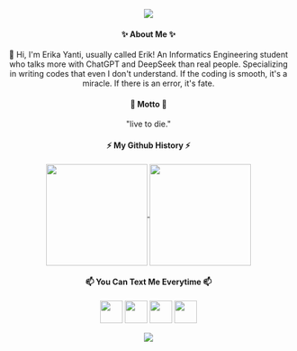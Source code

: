 

<!--
**friedchickenn/friedchickenn** is a ✨ _special_ ✨ repository because its `README.md` (this file) appears on your GitHub profile.

Here are some ideas to get you started:

- 🔭 I’m currently working on ..
- 🌱 I’m currently learning ...
- 📫 How to reach me: ..
- 😄 Pronouns: ...
- ⚡ Fun fact: ...
-->
<p align="center"> 
  <img src="https://capsule-render.vercel.app/api?type=waving&animation=fadeIn&color=gradient&height=100&section=header&text=AyyowWassappMaann!🤟&fontSize=50&textColor=white" />
</p>
<h4 align="center"> ✨ About Me ✨ </h4>
<p align="center">
 👋 Hi, I'm Erika Yanti, usually called Erik! An Informatics Engineering student who talks more with ChatGPT and DeepSeek than real people. Specializing in writing codes that even I don't understand. If the coding is smooth, it's a miracle. If there is an error, it's fate.
</p>

<h4 align="center"> 🔧 Motto 🔧 </h4>
<p align="center">
  "live to die."
</p>

<h4 align="center"> ⚡ My Github History ⚡ </h4>

<p align="center">
  <a href="https://github.com/friedchickenn/github-readme-stats">
  <img height=180 align="center" src="https://github-readme-stats.vercel.app/api?username=friedchickenn&theme=transparent" />
</a>
<a href="https://github.com/anuraghazra/convoychat">
  <img height=180 align="center" src="https://github-readme-stats.vercel.app/api/top-langs?username=friedchickenn&layout=compact&langs_count=8&card_width=320&theme=transparent" />
</a>
</p>

<h4 align="center"> 📫 You Can Text Me Everytime 📫 </h4>
<p align="center">
 <a href="https://www.instagram.com/erykthvren/"><img height="40" src="https://cdn2.iconfinder.com/data/icons/social-media-applications/64/social_media_applications_3-instagram-64.png"/></a>
  <a href="https://www.linkedin.com/in/erika-yanti-6a11a321a"> <img height="40" src="https://cdn2.iconfinder.com/data/icons/social-media-2285/512/1_Linkedin_unofficial_colored_svg-64.png"/></a>
  <a href="https://www.facebook.com/profile.php?id=100041683242086"><img height="40" src="https://cdn1.iconfinder.com/data/icons/logotypes/32/square-facebook-64.png"/></a>
  <a href="https://discord.com/users/862331788529762314"> <img height="40" src="https://cdn2.iconfinder.com/data/icons/gaming-platforms-squircle/250/discord_squircle-64.png"/></a>
</p>


<p align="center"> 
  <img src="https://capsule-render.vercel.app/api?type=waving&animation=fadeIn&color=gradient&height=100&section=footer&fontSize=50&fontColor=auto" />
</p>







